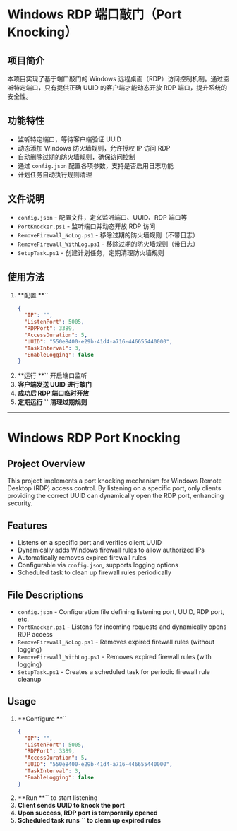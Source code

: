 # Windows RDP 端口敲门（Port Knocking）

## 项目简介

本项目实现了基于端口敲门的 Windows 远程桌面（RDP）访问控制机制。通过监听特定端口，只有提供正确 UUID 的客户端才能动态开放 RDP 端口，提升系统的安全性。

## 功能特性

- 监听特定端口，等待客户端验证 UUID
- 动态添加 Windows 防火墙规则，允许授权 IP 访问 RDP
- 自动删除过期的防火墙规则，确保访问控制
- 通过 `config.json` 配置各项参数，支持是否启用日志功能
- 计划任务自动执行规则清理

## 文件说明

- `config.json` - 配置文件，定义监听端口、UUID、RDP 端口等
- `PortKnocker.ps1` - 监听端口并动态开放 RDP 访问
- `RemoveFirewall_NoLog.ps1` - 移除过期的防火墙规则（不带日志）
- `RemoveFirewall_WithLog.ps1` - 移除过期的防火墙规则（带日志）
- `SetupTask.ps1` - 创建计划任务，定期清理防火墙规则

## 使用方法

1. **配置 **``
   ```json
   {
     "IP": "",
     "ListenPort": 5005,
     "RDPPort": 3389,
     "AccessDuration": 5,
     "UUID": "550e8400-e29b-41d4-a716-446655440000",
     "TaskInterval": 3,
     "EnableLogging": false
   }
   ```
2. **运行 **`` 开启端口监听
3. **客户端发送 UUID 进行敲门**
4. **成功后 RDP 端口临时开放**
5. **定期运行 **``** 清理过期规则**

---

# Windows RDP Port Knocking

## Project Overview

This project implements a port knocking mechanism for Windows Remote Desktop (RDP) access control. By listening on a specific port, only clients providing the correct UUID can dynamically open the RDP port, enhancing security.

## Features

- Listens on a specific port and verifies client UUID
- Dynamically adds Windows firewall rules to allow authorized IPs
- Automatically removes expired firewall rules
- Configurable via `config.json`, supports logging options
- Scheduled task to clean up firewall rules periodically

## File Descriptions

- `config.json` - Configuration file defining listening port, UUID, RDP port, etc.
- `PortKnocker.ps1` - Listens for incoming requests and dynamically opens RDP access
- `RemoveFirewall_NoLog.ps1` - Removes expired firewall rules (without logging)
- `RemoveFirewall_WithLog.ps1` - Removes expired firewall rules (with logging)
- `SetupTask.ps1` - Creates a scheduled task for periodic firewall rule cleanup

## Usage

1. **Configure **``
   ```json
   {
     "IP": "",
     "ListenPort": 5005,
     "RDPPort": 3389,
     "AccessDuration": 5,
     "UUID": "550e8400-e29b-41d4-a716-446655440000",
     "TaskInterval": 3,
     "EnableLogging": false
   }
   ```
2. **Run **`` to start listening
3. **Client sends UUID to knock the port**
4. **Upon success, RDP port is temporarily opened**
5. **Scheduled task runs **``** to clean up expired rules**
